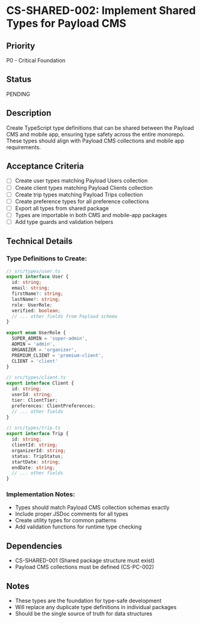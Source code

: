# CS-SHARED-002: Implement Shared Types for Payload CMS

## Priority
P0 - Critical Foundation

## Status
PENDING

## Description
Create TypeScript type definitions that can be shared between the Payload CMS and mobile app, ensuring type safety across the entire monorepo. These types should align with Payload CMS collections and mobile app requirements.

## Acceptance Criteria
- [ ] Create user types matching Payload Users collection
- [ ] Create client types matching Payload Clients collection
- [ ] Create trip types matching Payload Trips collection
- [ ] Create preference types for all preference collections
- [ ] Export all types from shared package
- [ ] Types are importable in both CMS and mobile-app packages
- [ ] Add type guards and validation helpers

## Technical Details

### Type Definitions to Create:

```typescript
// src/types/user.ts
export interface User {
  id: string;
  email: string;
  firstName?: string;
  lastName?: string;
  role: UserRole;
  verified: boolean;
  // ... other fields from Payload schema
}

export enum UserRole {
  SUPER_ADMIN = 'super-admin',
  ADMIN = 'admin',
  ORGANIZER = 'organizer',
  PREMIUM_CLIENT = 'premium-client',
  CLIENT = 'client'
}

// src/types/client.ts
export interface Client {
  id: string;
  userId: string;
  tier: ClientTier;
  preferences: ClientPreferences;
  // ... other fields
}

// src/types/trip.ts
export interface Trip {
  id: string;
  clientId: string;
  organizerId: string;
  status: TripStatus;
  startDate: string;
  endDate: string;
  // ... other fields
}
```

### Implementation Notes:
- Types should match Payload CMS collection schemas exactly
- Include proper JSDoc comments for all types
- Create utility types for common patterns
- Add validation functions for runtime type checking

## Dependencies
- CS-SHARED-001 (Shared package structure must exist)
- Payload CMS collections must be defined (CS-PC-002)

## Notes
- These types are the foundation for type-safe development
- Will replace any duplicate type definitions in individual packages
- Should be the single source of truth for data structures